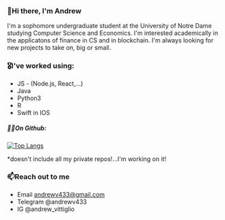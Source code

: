 ### 👋Hi there, I'm Andrew 

I'm a sophomore undergraduate student at the University of Notre Dame studying Computer Science and Economics. I'm interested academically in the applicatons of finance in CS and in blockchain. I'm always looking for new projects to take on, big or small. 

### 🎖I've worked using: 
- JS - (Node.js, React,...)
- Java
- Python3
- R
- Swift in IOS

##### 👨‍💻On Github:





[![Top Langs](https://github-readme-stats2-sigma.vercel.app/api/top-langs/?username=andr3wV&layout=compact&hide_title=true)](https://github.com/anuraghazra/github-readme-stats)


*doesn't include all my private repos!...I'm working on it!

### 📫Reach out to me
  - Email andrewv433@gmail.com
  - Telegram @andrewv433
  - IG @andrew_vittiglio
